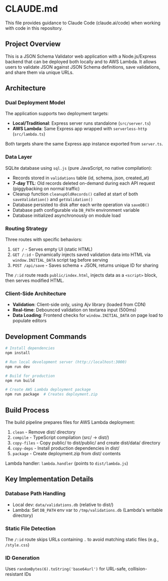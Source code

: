 # CLAUDE.md

This file provides guidance to Claude Code (claude.ai/code) when working with code in this repository.

## Project Overview

This is a JSON Schema Validator web application with a Node.js/Express backend that can be deployed both locally and to AWS Lambda. It allows users to validate JSON against JSON Schema definitions, save validations, and share them via unique URLs.

## Architecture

### Dual Deployment Model
The application supports two deployment targets:
- **Local/Traditional**: Express server runs standalone (`src/server.ts`)
- **AWS Lambda**: Same Express app wrapped with `serverless-http` (`src/lambda.ts`)

Both targets share the same Express app instance exported from `server.ts`.

### Data Layer
SQLite database using `sql.js` (pure JavaScript, no native compilation):
- Records stored in `validations` table (id, schema, json, created_at)
- **7-day TTL**: Old records deleted on-demand during each API request (piggybacking on normal traffic)
- Cleanup function `cleanupOldRecords()` called at start of both `saveValidation()` and `getValidation()`
- Database persisted to disk after each write operation via `saveDB()`
- Database path configurable via `DB_PATH` environment variable
- Database initialized asynchronously on module load

### Routing Strategy
Three routes with specific behaviors:
1. `GET /` - Serves empty UI (static HTML)
2. `GET /:id` - Dynamically injects saved validation data into HTML via `window.INITIAL_DATA` script tag before serving
3. `POST /api/save` - Saves schema + JSON, returns unique ID for sharing

The `/:id` route reads `public/index.html`, injects data as a `<script>` block, then serves modified HTML.

### Client-Side Architecture
- **Validation**: Client-side only, using Ajv library (loaded from CDN)
- **Real-time**: Debounced validation on textarea input (500ms)
- **Data Loading**: Frontend checks for `window.INITIAL_DATA` on page load to populate editors

## Development Commands

```bash
# Install dependencies
npm install

# Run local development server (http://localhost:3000)
npm run dev

# Build for production
npm run build

# Create AWS Lambda deployment package
npm run package  # Creates deployment.zip
```

## Build Process

The build pipeline prepares files for AWS Lambda deployment:
1. `clean` - Remove dist/ directory
2. `compile` - TypeScript compilation (src/ → dist/)
3. `copy-files` - Copy public/ to dist/public/ and create dist/data/ directory
4. `copy-deps` - Install production dependencies in dist/
5. `package` - Create deployment.zip from dist/ contents

Lambda handler: `lambda.handler` (points to `dist/lambda.js`)

## Key Implementation Details

### Database Path Handling
- Local dev: `data/validations.db` (relative to dist/)
- Lambda: Set `DB_PATH` env var to `/tmp/validations.db` (Lambda's writable directory)

### Static File Detection
The `/:id` route skips URLs containing `.` to avoid matching static files (e.g., `/style.css`)

### ID Generation
Uses `randomBytes(6).toString('base64url')` for URL-safe, collision-resistant IDs
